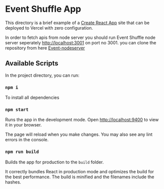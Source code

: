 # Event Shuffle App

This directory is a brief example of a [Create React App](https://github.com/facebook/create-react-app) site that can be deployed to Vercel with zero configuration.

In order to fetch apis from node server you should run Event Shuffle node server seperately [http://localhost:3001](http://localhost:3001) on port no 3001.
you can clone the repository from here [Event-nodeserver](https://github.com/sandeep2397/EventShuffle-nodeserver.git)

## Available Scripts

In the project directory, you can run:

### `npm i`

To install all dependencies

### `npm start`

Runs the app in the development mode. Open [http://localhost:9400](http://localhost:9400) to view it in your browser.

The page will reload when you make changes. You may also see any lint errors in the console.

### `npm run build`

Builds the app for production to the `build` folder.

It correctly bundles React in production mode and optimizes the build for the best performance. The build is minified and the filenames include the hashes.
